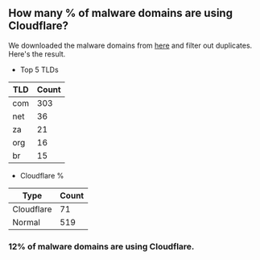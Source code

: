 ## How many % of malware domains are using Cloudflare?


We downloaded the malware domains from [here](https://urlhaus.abuse.ch) and filter out duplicates.
Here's the result.


[//]: # (start replacement)


- Top 5 TLDs

| TLD | Count |
| --- | --- |
| com | 303 |
| net | 36 |
| za | 21 |
| org | 16 |
| br | 15 |


- Cloudflare %

| Type | Count |
| --- | --- |
| Cloudflare | 71 |
| Normal | 519 |


### 12% of malware domains are using Cloudflare.